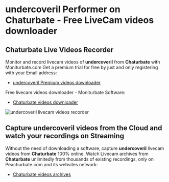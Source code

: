 # undercoveril Performer on Chaturbate - Free LiveCam videos downloader

## Chaturbate Live Videos Recorder

Monitor and record livecam videos of **undercoveril** from **Chaturbate** with Moniturbate.com
Get a premium trial for free by just and only registering with your Email address:
* [undercoveril Premium videos downloader](https://moniturbate.com/request-demo-licence-key.html)

Free livecam videos downloader - Moniturbate Software:
* [Chaturbate videos downloader](https://moniturbate.com/moniturbate-download-software.html)

![undercoveril livecam videos recorder](https://peachurnet.com/templates/moniturbate-software.png)


## Capture undercoveril videos from the Cloud and watch your recordings on Streaming

Without the need of downloading a software, capture **undercoveril** livecam videos from **Chaturbate** 100% online.
Watch Livecam archives from **Chaturbate** unlimitedly from thousands of existing recordings, only on Peachurbate.com and its websites network:
* [Chaturbate videos archives](https://peachurnet.com/)